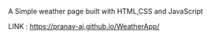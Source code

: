 A Simple weather page built with HTML,CSS and JavaScript



LINK : https://pranav-aj.github.io/WeatherApp/
